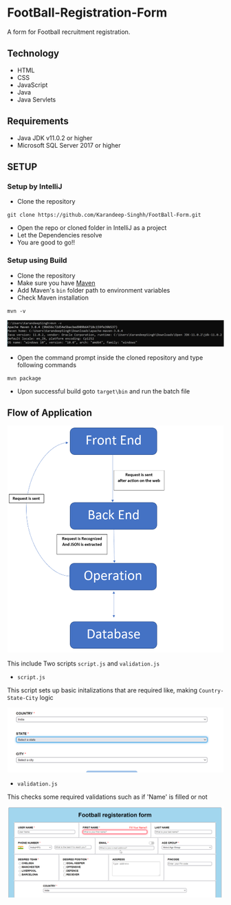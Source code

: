 # FootBall-Registration-Form
A form for Football recruitment registration.
## Technology
- HTML
- CSS
- JavaScript
- Java
- Java Servlets

## Requirements

- Java JDK v11.0.2 or higher
- Microsoft SQL Server 2017 or higher

## SETUP

### Setup by IntelliJ
- Clone the repository
````
git clone https://github.com/Karandeep-Singhh/FootBall-Form.git
````
- Open the repo or cloned folder in IntelliJ as a project
- Let the Dependencies resolve
- You are good to go!!


### Setup using Build

- Clone the repository
- Make sure you have <a href="https://maven.apache.org/download.cgi">Maven</a>
- Add Maven's ```bin``` folder path to environment variables
- Check Maven installation
````
mvn -v
````
![mvn-v](/assets/mvn-version.png)


- Open the command prompt inside the cloned repository and type following commands
````
mvn package
````
- Upon successful build goto ```target\bin``` and run the batch file

## Flow of Application

![image3](/assets/3.png "flow")

This include Two scripts ```script.js``` and ```validation.js```
- ```script.js```

This script sets up basic initalizations that are required like, making ```Country-State-City``` logic


![image1](/assets/1.png "CSC")


- ```validation.js```

This checks some required validations such as if 'Name' is filled or not

![image2](/assets/2.png "validation")
